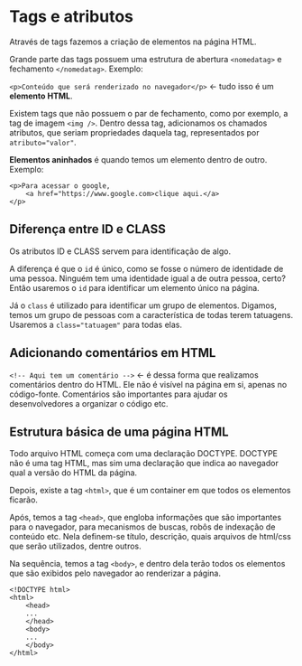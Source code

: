 # Tags e atributos

Através de tags fazemos a criação de elementos na página HTML. 

Grande parte das tags possuem uma estrutura de abertura `<nomedatag>` e fechamento `</nomedatag>`. Exemplo:

`<p>Conteúdo que será renderizado no navegador</p>` <- tudo isso é um **elemento HTML**.

Existem tags que não possuem o par de fechamento, como por exemplo, a tag de imagem `<img />`. Dentro dessa tag, adicionamos os chamados atributos, que seriam propriedades daquela tag, representados por `atributo="valor"`. 

**Elementos aninhados** é quando  temos um elemento dentro de outro. Exemplo:

```
<p>Para acessar o google,
    <a href="https://www.google.com>clique aqui.</a>
</p>
```

## Diferença entre ID e CLASS

Os atributos ID e CLASS servem para identificação de algo.

A diferença é que o `id` é único, como se fosse o número de identidade de uma pessoa. Ninguém tem uma identidade igual a de outra pessoa, certo? Então usaremos o `id` para identificar um elemento único na página.

Já o `class` é utilizado para identificar um grupo de elementos. Digamos, temos um grupo de pessoas com a característica de todas terem tatuagens. Usaremos a `class="tatuagem"` para todas elas.

## Adicionando comentários em HTML

`<!-- Aqui tem um comentário -->` <- é dessa forma que realizamos comentários dentro do HTML. Ele não é visível na página em si, apenas no código-fonte. Comentários são importantes para ajudar os desenvolvedores a organizar o código etc.

## Estrutura básica de uma página HTML

Todo arquivo HTML começa com uma declaração DOCTYPE. DOCTYPE não é uma tag HTML, mas sim uma declaração que indica ao navegador qual a versão do HTML da página.

Depois, existe a tag `<html>`, que é um container em que todos os elementos ficarão.

Após, temos a tag `<head>`, que engloba informações que são importantes para o navegador, para mecanismos de buscas, robôs de indexação de conteúdo etc. Nela definem-se título, descrição, quais arquivos de html/css que serão utilizados, dentre outros.

Na sequência, temos a tag `<body>`, e dentro dela terão todos os elementos que são exibidos pelo navegador ao renderizar a página.

```
<!DOCTYPE html>
<html>
    <head>
    ...
    </head>
    <body>
    ...
    </body>
</html>
```

